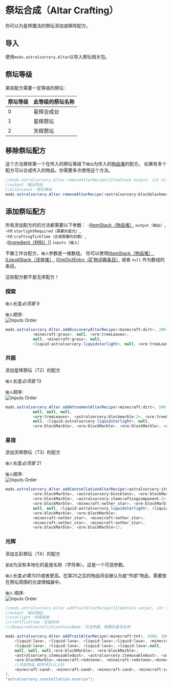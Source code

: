 # 祭坛合成（Altar Crafting）
你可以为星辉魔法的祭坛添加或移除配方。


## 导入
使用`mods.astralsorcery.Altar`以导入祭坛相关包。


## 祭坛等级
某些配方需要一定等级的祭坛:

|祭坛等级     | 此等级的祭坛名称        |
|------------|------------------------|
|0           |星辉合成台               |
|1           |星辉祭坛                 |
|2           |天辉祭坛                 |


## 移除祭坛配方

这个方法移除第一个在传入的祭坛等级下`输出`为传入的[物品堆](/Vanilla/Items/IItemStack/)的配方。 
如果有多个配方可以合成传入的物品，你需要多次使用这个方法。

```JAVA
//mods.astralsorcery.Altar.removeAltarRecipe(IItemStack output, int altarLevel);
//output：输出物品
//altarLevel：祭坛等级
mods.astralsorcery.Altar.removeAltarRecipe(<astralsorcery:blockblackmarble>, 0);
```


## 添加祭坛配方

所有添加配方的的方法都需要以下参数：
-[IItemStack（物品堆）](/Vanilla/Items/IItemStack/) `output（输出）`,  
-int `starlightRequired（需要的星光）`,  
-int `craftingTickTime（合成需要的刻数）`,  
-[IIngredient（材料）](/Vanilla/Variable_Types/IIngredient/)[] `inputs（输入）`

不像工作台配方，`输入`参数是一维数组。
你可以使用[IItemStack（物品堆）](/Vanilla/Items/IItemStack/), [ILiquidStack（流体堆）](/Vanilla/Liquids/ILiquidStack/), [IOreDictEntry（矿物词典条目）](/Vanilla/OreDict/IOreDictEntry/) 或者 `null` 作为数组的条目。

这些配方都不是无序配方！


### 探索
`输入`长度*必须是* 9

`输入`顺序:  
![Inputs Order](Assets/guialtar1.png)

```JAVA
mods.astralsorcery.Altar.addDiscoveryAltarRecipe(<minecraft:dirt>, 200, 200, [
			<minecraft:grass>, null, <ore:treeLeaves>,
			null, <minecraft:grass>, null,
			<liquid:astralsorcery.liquidstarlight>, null, <ore:treeLeaves>]);
```


### 共振

添加星辉祭坛（T2）的配方

`输入`长度*必须是* 13

`输入`顺序:  
![Inputs Order](Assets/guialtar2.png)

```JAVA
mods.astralsorcery.Altar.addAttunmentAltarRecipe(<minecraft:dirt>, 500, 300, [
			null, null, null,
			<ore:treeLeaves>, <astralsorcery:blockmarble:2>, <ore:treeLeaves>,
			null, <liquid:astralsorcery.liquidstarlight>, null,
			<ore:blockMarble>, <ore:blockMarble>, <ore:blockMarble>, <ore:blockMarble>]);
```


### 星宿

添加天辉祭坛（T3）的配方

`输入`长度*必须是* 21

`输入`顺序:  
![Inputs Order](Assets/guialtar3.png)

```JAVA
mods.astralsorcery.Altar.addConstellationAltarRecipe(<astralsorcery:itemcraftingcomponent:2>, 2000, 10, [
			<ore:blockMarble>, <astralsorcery:blocklens>, <ore:blockMarble>,
			<ore:blockMarble>, <astralsorcery:itemcraftingcomponent:2>, <ore:blockMarble>,
			<ore:blockMarble>, <minecraft:nether_star>, <ore:blockMarble>,
			null, null, <liquid:astralsorcery.liquidstarlight>, <liquid:astralsorcery.liquidstarlight>,
			<ore:blockMarble>, <ore:blockMarble>,
			<minecraft:nether_star>, <minecraft:nether_star>,
			<minecraft:nether_star>, <minecraft:nether_star>,
			<ore:blockMarble>, <ore:blockMarble>]);
```

### 光辉

添加五彩祭坛（T4）的配方

`星座`为没有本地化的星座名称（字符串）。这是一个可选参数。

`输入`长度*必需为*25或者更高。在第25之后的物品将会被认为是“外部”物品，需要放在祭坛周围的光波增幅器中。

`输入` 顺序:  
![Inputs Order](Assets/guialtar4.png)

```JAVA
//mods.astralsorcery.Altar.addTraitAltarRecipe(IItemStack output, int starlight, int craftTickTime, IIngredient[] inputs, @optional String iRequiredConstellationFocusName);
//output：输出物品
//starlight：所需星能
//craftTickTime：合成时间
//iRequiredConstellationFocusName：可选参数，需要的星座名称

mods.astralsorcery.Altar.addTraitAltarRecipe(<minecraft:tnt>, 4500, 100, [
	<liquid:lava>, <liquid:lava>, <liquid:lava>,<liquid:lava>, <minecraft:gunpowder>, 
	<liquid:lava>, <liquid:lava>, <liquid:lava>, <liquid:lava>,null, 
	null, null, null,<ore:blockMarble>, <ore:blockMarble>,
	<astralsorcery:itemusabledust>, <astralsorcery:itemusabledust>, <astralsorcery:itemusabledust>, <astralsorcery:itemusabledust>,<ore:blockMarble>, 
	<ore:blockMarble>,<minecraft:redstone>, <minecraft:redstone>,<minecraft:redstone>, <minecraft:redstone>,
	//外部物品,即序号25以上的
	<minecraft:sand>, <minecraft:sand>, <minecraft:sand>, <minecraft:sand>, <minecraft:sand>
],
"astralsorcery.constellation.evorsio");
```
